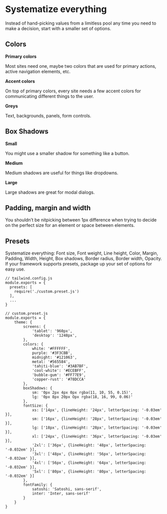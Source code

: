 # Systematize everything 

Instead of hand-picking values from a limitless pool any time you need to make a decision, start with a smaller set of options. 

## Colors

**Primary colors**

Most sites need one, maybe two colors that are used for primary actions, active navigation elements, etc.



**Accent colors** 

On top of primary colors, every site needs a few accent colors for communicating different things to the user. 



**Greys** 

Text, backgrounds, panels, form controls. 



## Box Shadows

**Small**

You might use a smaller shadow for something like a button. 

 

**Medium**

Medium shadows are useful for things like dropdowns. 




**Large**

Large shadows are great for modal dialogs. 



## Padding, margin and width

You shouldn’t be nitpicking between 1px difference when trying to decide on the perfect size for an element or space between elements.



## Presets

Systematize everything: Font size, Font weight, Line height, Color, Margin, Padding, Width, Height, Box shadows, Border radius, Border width, Opacity. If your framework supports presets, package up your set of options for easy use.

```
// tailwind.config.js
module.exports = {
  presets: [
    require('./custom.preset.js')
  ],
  ...
}

// custom.preset.js
module.exports = {
	theme: {
		screens: {
			'tablet': '960px',
			'desktop': '1248px',
		},
		colors: {
			white: '#FFFFFF',
			purple: '#3F3CBB',
			midnight: '#121063',
			metal: '#565584',
			'tahiti-blue': '#3AB7BF',
			'cool-white': '#ECEBFF',
			'bubble-gum': '#FF77E9',
			'copper-rust': '#78DCCA'
		},
		boxShadows: {
			sm: '0px 2px 4px 0px rgba(11, 10, 55, 0.15)',
			lg: '0px 8px 20px Opx rgba(18, 16, 99, 0.06)'
		},
		fontSize: {
			xs: ['14px', {lineHeight: '24px', letterSpacing: '-0.03em' }],
			sm: ['16px', {lineHeight: '28px', letterSpacing: '-0.03em' }],
			lg: ['18px', {lineHeight: '28px', letterSpacing: '-0.03em' }],
			xl: ['24px', {lineHeight: '36px', letterSpacing: '-0.03em' }],
			'2xl': ['36px', {lineHeight: '48px', letterSpacing: '-0.032em' }],
			'3xl': ['48px', {lineHeight: '56px', letterSpacing: '-0.032em' }],
			'4xl': ['56px', {lineHeight: '64px', letterSpacing: '-0.032em' }],
			'5xl': ['80px', {lineHeight: '80px', letterSpacing: '-0.032em' }]
		},
		fontFamily: {
			satoshi: 'Satoshi, sans-serif',
			inter: 'Inter, sans-serif'
		}
	}
}
```

